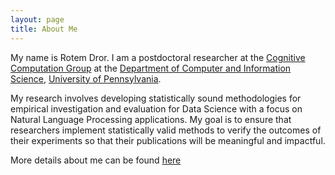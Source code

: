 ```yaml
---
layout: page
title: About Me
---
```


My name is Rotem Dror. I am a postdoctoral researcher at the [Cognitive Computation Group](https://cogcomp.seas.upenn.edu/) at the [Department of Computer and Information Science](https://www.cis.upenn.edu/), [University of Pennsylvania](https://www.upenn.edu/).

My research involves developing statistically sound methodologies for empirical investigation and evaluation for Data Science with a focus on Natural Language Processing applications.
My goal is to ensure that researchers implement statistically valid methods to verify the outcomes of their experiments so that their publications will be meaningful and impactful.

More details about me can be found [here](rtmdrr.github.io)
